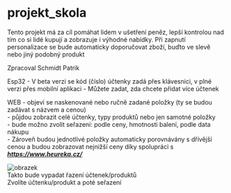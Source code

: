 # projekt_skola
Tento projekt má za cíl pomáhat lidem v ušetření peněz, lepší kontrolou nad tím co si lidé kupují a zobrazuje i výhodné nabídky.
Při zapnutí personalizace se bude automaticky doporučovat zboží, buďto ve slevě nebo jiný podobný produkt

Zpracoval Schmidt Patrik

Esp32 - V beta verzi se kód (číslo) účtenky zadá přes klávesnici, v plné verzi přes mobilní aplikaci
      - Můžete zadat, zda chcete přidat více účtenek <br>

WEB - objeví se naskenované nebo ručně zadané položky (ty se budou zadávat s názvem a cenou)<br>
    - půjdou zobrazit celé účtenky, typy produktů nebo jen samotné položky <br>
    - bude možno zvolit seřazení: podle ceny, hmotnosti balení, podle data nákupu <br>
    - Zároveň budou jednotlivé položky automaticky porovnávány s dřívější cenou a budou zobrazovat nejnižší ceny díky spolupráci s <b><i>https://www.heureka.cz/</i></b><br>
    
![obrazek](https://github.com/Patrik-38/projekt_skola/assets/169029663/b20503f6-5cff-421e-b02f-b8628fdc5f19) <br>
Takto bude vypadat řazení účtenek/produktů<br>
Zvolíte účtenku/produkt a poté seřazení

